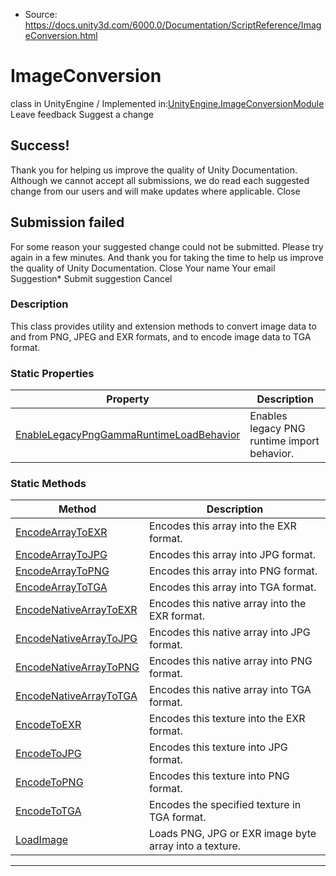 * Source: https://docs.unity3d.com/6000.0/Documentation/ScriptReference/ImageConversion.html

# ImageConversion
class in UnityEngine
/
Implemented in:[UnityEngine.ImageConversionModule](https://docs.unity3d.com/6000.0/Documentation/ScriptReference/UnityEngine.ImageConversionModule.html)
Leave feedback
Suggest a change
## Success!
Thank you for helping us improve the quality of Unity Documentation. Although we cannot accept all submissions, we do read each suggested change from our users and will make updates where applicable.
Close
## Submission failed
For some reason your suggested change could not be submitted. Please <a>try again</a> in a few minutes. And thank you for taking the time to help us improve the quality of Unity Documentation.
Close
Your name Your email Suggestion* Submit suggestion
Cancel
### Description
This class provides utility and extension methods to convert image data to and from PNG, JPEG and EXR formats, and to encode image data to TGA format.
### Static Properties
Property | Description  
---|---  
[EnableLegacyPngGammaRuntimeLoadBehavior](https://docs.unity3d.com/6000.0/Documentation/ScriptReference/ImageConversion.EnableLegacyPngGammaRuntimeLoadBehavior.html) | Enables legacy PNG runtime import behavior.  
### Static Methods
Method | Description  
---|---  
[EncodeArrayToEXR](https://docs.unity3d.com/6000.0/Documentation/ScriptReference/ImageConversion.EncodeArrayToEXR.html) | Encodes this array into the EXR format.  
[EncodeArrayToJPG](https://docs.unity3d.com/6000.0/Documentation/ScriptReference/ImageConversion.EncodeArrayToJPG.html) | Encodes this array into JPG format.  
[EncodeArrayToPNG](https://docs.unity3d.com/6000.0/Documentation/ScriptReference/ImageConversion.EncodeArrayToPNG.html) | Encodes this array into PNG format.  
[EncodeArrayToTGA](https://docs.unity3d.com/6000.0/Documentation/ScriptReference/ImageConversion.EncodeArrayToTGA.html) | Encodes this array into TGA format.  
[EncodeNativeArrayToEXR](https://docs.unity3d.com/6000.0/Documentation/ScriptReference/ImageConversion.EncodeNativeArrayToEXR.html) | Encodes this native array into the EXR format.  
[EncodeNativeArrayToJPG](https://docs.unity3d.com/6000.0/Documentation/ScriptReference/ImageConversion.EncodeNativeArrayToJPG.html) | Encodes this native array into JPG format.  
[EncodeNativeArrayToPNG](https://docs.unity3d.com/6000.0/Documentation/ScriptReference/ImageConversion.EncodeNativeArrayToPNG.html) | Encodes this native array into PNG format.  
[EncodeNativeArrayToTGA](https://docs.unity3d.com/6000.0/Documentation/ScriptReference/ImageConversion.EncodeNativeArrayToTGA.html) | Encodes this native array into TGA format.  
[EncodeToEXR](https://docs.unity3d.com/6000.0/Documentation/ScriptReference/ImageConversion.EncodeToEXR.html) | Encodes this texture into the EXR format.  
[EncodeToJPG](https://docs.unity3d.com/6000.0/Documentation/ScriptReference/ImageConversion.EncodeToJPG.html) | Encodes this texture into JPG format.  
[EncodeToPNG](https://docs.unity3d.com/6000.0/Documentation/ScriptReference/ImageConversion.EncodeToPNG.html) | Encodes this texture into PNG format.  
[EncodeToTGA](https://docs.unity3d.com/6000.0/Documentation/ScriptReference/ImageConversion.EncodeToTGA.html) | Encodes the specified texture in TGA format.  
[LoadImage](https://docs.unity3d.com/6000.0/Documentation/ScriptReference/ImageConversion.LoadImage.html) | Loads PNG, JPG or EXR image byte array into a texture.  
* * *
